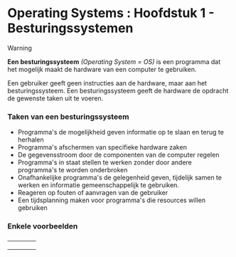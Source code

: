 # Operating Systems : Hoofdstuk 1 - Besturingssystemen

>[!WARNING]
>**Een besturingssysteem** _(Operating System = OS)_ is een programma dat het mogelijk maakt de hardware van een computer te gebruiken. 

Een gebruiker geeft geen instructies aan de hardware, maar aan het besturingssysteem. Een besturingssysteem geeft de hardware de opdracht de gewenste taken uit te voeren. 

### Taken van een besturingssysteem

- Programma's de mogelijkheid geven informatie op te slaan en terug te herhalen
- Programma's afschermen van specifieke hardware zaken
- De gegevensstroom door de componenten van de computer regelen
- Programma's in staat stellen te werken zonder door andere programma's te worden onderbroken
- Onafhankelijke programma's de gelegenheid geven, tijdelijk samen te werken en informatie gemeenschappelijk te gebruiken.
- Reageren op fouten of aanvragen van de gebruiker
- Een tijdsplanning maken voor programma's die resources willen gebruiken

### Enkele voorbeelden

<table>
    <thead>
        <td></td>
        <td></td>
        <td></td>
        <td></td>
        <tbody>
            <tr>
                <td></td>
                <td></td>
                <td></td>
                <td></td>
            </tr>
            <tr>
                <td></td>
                <td></td>
                <td></td>
                <td></td>
            </tr>
            <tr>
                <td></td>
                <td></td>
                <td></td>
                <td></td>
            </tr>
        </tbody>
    </thead>
</table>
